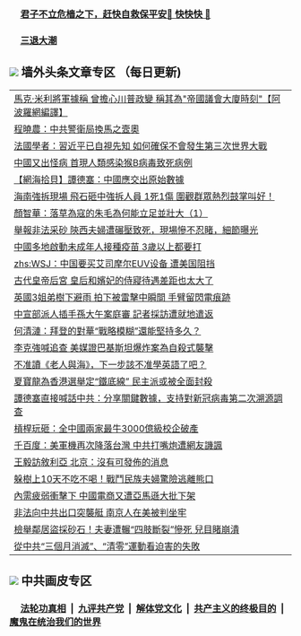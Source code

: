 
 ### &nbsp;&nbsp;&nbsp;&nbsp; [君子不立危樯之下，赶快自救保平安🍎 快快快 📩](https://github.com/pwgy/td/blob/master/README.md)

 ### &nbsp;&nbsp;&nbsp;&nbsp; [三退大潮](https://ww3.xkide.work/?key=zuuelqyfglsfjmgm&pin=65881581&ag=ogQuit&from=pw2) 

## <img src="https://img.icons8.com/cute-clipart/2x/circled-right.png"> 墙外头条文章专区 （每日更新)

<Table>
<tr><td colspan="2" align="left"><a href="https://heu.cheuw.work/?ag=c1462559&key=zmdlhtyotajtkzsp&from=pw2">馬克·米利將軍據稱 曾擔心川普政變 稱其為&quot;帝國議會大廈時刻&quot;【阿波羅網編譯】
</a></td></tr>
<tr><td colspan="2" align="left"><a href="https://heu.cheuw.work/?ag=c1462567&key=zmdlhtyotajtkzsp&from=pw2">程曉農：中共警衛局換馬之壼奧
</a></td></tr>
<tr><td colspan="2" align="left"><a href="https://heu.cheuw.work/?ag=c1462560&key=zmdlhtyotajtkzsp&from=pw2">法國學者：習近平已自視先知 如何確保不會發生第三次世界大戰
</a></td></tr>
<tr><td colspan="2" align="left"><a href="https://heu.cheuw.work/?ag=c1462544&key=zmdlhtyotajtkzsp&from=pw2">中國又出怪病 首現人類感染猴B病毒致死病例
</a></td></tr>
<tr><td colspan="2" align="left"><a href="https://heu.cheuw.work/?ag=c1462519&key=zmdlhtyotajtkzsp&from=pw2">【網海拾貝】譚德塞：中國應交出原始數據
</a></td></tr>
<tr><td colspan="2" align="left"><a href="https://heu.cheuw.work/?ag=c1462538&key=zmdlhtyotajtkzsp&from=pw2">海南強拆現場 飛石砸中強拆人員 1死1傷 圍觀群眾熱烈鼓掌叫好！
</a></td></tr>
<tr><td colspan="2" align="left"><a href="https://heu.cheuw.work/?ag=c1462510&key=zmdlhtyotajtkzsp&from=pw2">顏智華：落草為寇的朱毛為何能立足並壯大（1）
</a></td></tr>
<tr><td colspan="2" align="left"><a href="https://heu.cheuw.work/?ag=c1462568&key=zmdlhtyotajtkzsp&from=pw2">舉報非法采砂 陝西夫婦遭碾壓致死，現場慘不忍睹，細節曝光
</a></td></tr>
<tr><td colspan="2" align="left"><a href="https://heu.cheuw.work/?ag=c1462521&key=zmdlhtyotajtkzsp&from=pw2">中國多地啟動未成年人接種疫苗 3歲以上都要打
</a></td></tr>
<tr><td colspan="2" align="left"><a href="https://heu.cheuw.work/?ag=c1462526&key=zmdlhtyotajtkzsp&from=pw2">zhs:WSJ：中国要买艾司摩尔EUV设备 遭美国阻挡</a></td></tr>
<tr><td colspan="2" align="left"><a href="https://heu.cheuw.work/?ag=c1462582&key=zmdlhtyotajtkzsp&from=pw2">古代皇帝后宮 皇后和嬪妃的侍寢待遇差距也太大了
</a></td></tr>
<tr><td colspan="2" align="left"><a href="https://heu.cheuw.work/?ag=c1462523&key=zmdlhtyotajtkzsp&from=pw2">英國3姐弟樹下避雨 拍下被雷擊中瞬間 手臂留閃電痕跡
</a></td></tr>
<tr><td colspan="2" align="left"><a href="https://heu.cheuw.work/?ag=c1462565&key=zmdlhtyotajtkzsp&from=pw2">中宣部派人插手孫大午案庭審 記者採訪遭就地遣返
</a></td></tr>
<tr><td colspan="2" align="left"><a href="https://heu.cheuw.work/?ag=c1462553&key=zmdlhtyotajtkzsp&from=pw2">何清漣：拜登的對華“戰略模糊”還能堅持多久？
</a></td></tr>
<tr><td colspan="2" align="left"><a href="https://heu.cheuw.work/?ag=c1462545&key=zmdlhtyotajtkzsp&from=pw2">李克強喊追查 美媒證巴基斯坦爆炸案為自殺式襲擊
</a></td></tr>
<tr><td colspan="2" align="left"><a href="https://heu.cheuw.work/?ag=c1462590&key=zmdlhtyotajtkzsp&from=pw2">不准讀《老人與海》，下一步該不准學英語了吧？
</a></td></tr>
<tr><td colspan="2" align="left"><a href="https://heu.cheuw.work/?ag=c1462571&key=zmdlhtyotajtkzsp&from=pw2">夏寶龍為香港選舉定“鐵底線” 民主派或被全面封殺
</a></td></tr>
<tr><td colspan="2" align="left"><a href="https://heu.cheuw.work/?ag=c1462596&key=zmdlhtyotajtkzsp&from=pw2">譚德塞直接喊話中共：分享關鍵數據，支持對新冠病毒第二次溯源調查
</a></td></tr>
<tr><td colspan="2" align="left"><a href="https://heu.cheuw.work/?ag=c1462594&key=zmdlhtyotajtkzsp&from=pw2">槓桿玩砸：全中國兩家最牛3000億級校企破產
</a></td></tr>
<tr><td colspan="2" align="left"><a href="https://heu.cheuw.work/?ag=c1462512&key=zmdlhtyotajtkzsp&from=pw2">千百度：美軍機再次降落台灣 中共打嘴炮遭網友譏諷
</a></td></tr>
<tr><td colspan="2" align="left"><a href="https://heu.cheuw.work/?ag=c1462595&key=zmdlhtyotajtkzsp&from=pw2">王毅訪敘利亞 北京：沒有可發佈的消息
</a></td></tr>
<tr><td colspan="2" align="left"><a href="https://heu.cheuw.work/?ag=c1462554&key=zmdlhtyotajtkzsp&from=pw2">躲樹上10天不吃不喝！戰鬥民族夫婦驚險逃離熊口
</a></td></tr>
<tr><td colspan="2" align="left"><a href="https://heu.cheuw.work/?ag=c1462581&key=zmdlhtyotajtkzsp&from=pw2">內需疲弱衝擊下 中國電商又遭亞馬遜大批下架
</a></td></tr>
<tr><td colspan="2" align="left"><a href="https://heu.cheuw.work/?ag=c1462506&key=zmdlhtyotajtkzsp&from=pw2">非法向中共出口突襲艇 南京人在美被判坐牢
</a></td></tr>
<tr><td colspan="2" align="left"><a href="https://heu.cheuw.work/?ag=c1462569&key=zmdlhtyotajtkzsp&from=pw2">檢舉鄰居盜採砂石！夫妻遭輾“四肢斷裂”慘死 兒目睹崩潰
</a></td></tr>
<tr><td colspan="2" align="left"><a href="https://heu.cheuw.work/?ag=c1462513&key=zmdlhtyotajtkzsp&from=pw2">從中共“三個月消滅”、“清零”運動看迫害的失敗
 </a></td></tr>

 </Table>

 ## <img src="https://img.icons8.com/cute-clipart/2x/circled-right.png"> 中共画皮专区
 ### &nbsp;&nbsp;&nbsp;&nbsp; [法轮功真相](https://github.com/begood0513/basic/blob/master/README.md) &nbsp;|&nbsp; [九评共产党](https://github.com/begood0513/9ping.md/blob/master/README.md) &nbsp;|&nbsp; [解体党文化](https://github.com/begood0513/jtdwh.md/blob/master/README.md)   &nbsp;|&nbsp; [共产主义的终极目的](https://github.com/begood0513/gczydzjmd.md/blob/master/README.md) &nbsp;|&nbsp; [魔鬼在统治我们的世界](https://github.com/begood0513/gczydzjmd.md/blob/master/README.md) 
